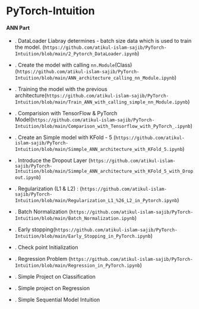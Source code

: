 # PyTorch-Intuition

#### ANN Part #####

* . DataLoader Liabray determines - batch size data which is used to train the model. (`https://github.com/atikul-islam-sajib/PyTorch-Intuition/blob/main/2_Pytorch_DataLoader.ipynb`)




* . Create the model with calling `nn.Module`(Class) (`https://github.com/atikul-islam-sajib/PyTorch-Intuition/blob/main/ANN_architecture_calling_nn_Module.ipynb`)



* . Training the model with the previous architecture(`https://github.com/atikul-islam-sajib/PyTorch-Intuition/blob/main/Train_ANN_with_calling_simple_nn_Module.ipynb`)



* . Comparision with TensorFlow & PyTorch Model(`https://github.com/atikul-islam-sajib/PyTorch-Intuition/blob/main/Comparison_with_Tensorflow_with_PyTorch_.ipynb`)


* . Create an Simple model with KFold - 5 (`https://github.com/atikul-islam-sajib/PyTorch-Intuition/blob/main/Simmple_ANN_architecture_with_KFold_5.ipynb`)


* . Introduce the Dropout Layer (`https://github.com/atikul-islam-sajib/PyTorch-Intuition/blob/main/Simmple_ANN_architecture_with_KFold_5_with_Dropout.ipynb`)


* . Regularization (L1 & L2) : (`https://github.com/atikul-islam-sajib/PyTorch-Intuition/blob/main/Regularization_L1_%26_L2_in_Pytorch.ipynb`)



* . Batch Normalization (`https://github.com/atikul-islam-sajib/PyTorch-Intuition/blob/main/Batch_Normalization.ipynb`)



* . Early stopping(`https://github.com/atikul-islam-sajib/PyTorch-Intuition/blob/main/Early_Stopping_in_PyTorch.ipynb`)



* . Check point Initialization



* . Regression Problem (`https://github.com/atikul-islam-sajib/PyTorch-Intuition/blob/main/Regression_in_PyTorch.ipynb`)



* . Simple Project on Classification



* . Simple project on Regression


* . Simple Sequential Model Intuition 


